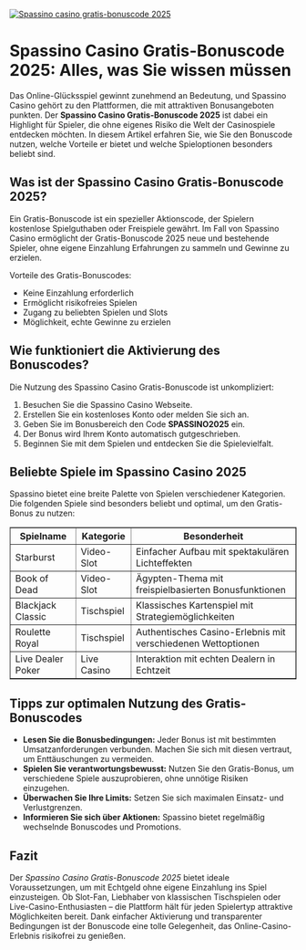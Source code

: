 [![Spassino casino gratis-bonuscode 2025](https://123-caf.pages.dev/gitsignup.png)](https://vrmoo.ru/Bt82HjjY)

<h1>Spassino Casino Gratis-Bonuscode 2025: Alles, was Sie wissen müssen</h1>  <p>Das Online-Glücksspiel gewinnt zunehmend an Bedeutung, und Spassino Casino gehört zu den Plattformen, die mit attraktiven Bonusangeboten punkten. Der <strong>Spassino Casino Gratis-Bonuscode 2025</strong> ist dabei ein Highlight für Spieler, die ohne eigenes Risiko die Welt der Casinospiele entdecken möchten. In diesem Artikel erfahren Sie, wie Sie den Bonuscode nutzen, welche Vorteile er bietet und welche Spieloptionen besonders beliebt sind.</p>  <h2>Was ist der Spassino Casino Gratis-Bonuscode 2025?</h2>  <p>Ein Gratis-Bonuscode ist ein spezieller Aktionscode, der Spielern kostenlose Spielguthaben oder Freispiele gewährt. Im Fall von Spassino Casino ermöglicht der Gratis-Bonuscode 2025 neue und bestehende Spieler, ohne eigene Einzahlung Erfahrungen zu sammeln und Gewinne zu erzielen.</p>  <p>Vorteile des Gratis-Bonuscodes:</p> <ul>   <li>Keine Einzahlung erforderlich</li>   <li>Ermöglicht risikofreies Spielen</li>   <li>Zugang zu beliebten Spielen und Slots</li>   <li>Möglichkeit, echte Gewinne zu erzielen</li> </ul>  <h2>Wie funktioniert die Aktivierung des Bonuscodes?</h2>  <p>Die Nutzung des Spassino Casino Gratis-Bonuscode ist unkompliziert:</p> <ol>   <li>Besuchen Sie die Spassino Casino Webseite.</li>   <li>Erstellen Sie ein kostenloses Konto oder melden Sie sich an.</li>   <li>Geben Sie im Bonusbereich den Code <strong>SPASSINO2025</strong> ein.</li>   <li>Der Bonus wird Ihrem Konto automatisch gutgeschrieben.</li>   <li>Beginnen Sie mit dem Spielen und entdecken Sie die Spielevielfalt.</li> </ol>  <h2>Beliebte Spiele im Spassino Casino 2025</h2>  <p>Spassino bietet eine breite Palette von Spielen verschiedener Kategorien. Die folgenden Spiele sind besonders beliebt und optimal, um den Gratis-Bonus zu nutzen:</p>  <table border="1" cellpadding="8" cellspacing="0">   <thead>     <tr>       <th>Spielname</th>       <th>Kategorie</th>       <th>Besonderheit</th>     </tr>   </thead>   <tbody>     <tr>       <td>Starburst</td>       <td>Video-Slot</td>       <td>Einfacher Aufbau mit spektakulären Lichteffekten</td>     </tr>     <tr>       <td>Book of Dead</td>       <td>Video-Slot</td>       <td>Ägypten-Thema mit freispielbasierten Bonusfunktionen</td>     </tr>     <tr>       <td>Blackjack Classic</td>       <td>Tischspiel</td>       <td>Klassisches Kartenspiel mit Strategiemöglichkeiten</td>     </tr>     <tr>       <td>Roulette Royal</td>       <td>Tischspiel</td>       <td>Authentisches Casino-Erlebnis mit verschiedenen Wettoptionen</td>     </tr>     <tr>       <td>Live Dealer Poker</td>       <td>Live Casino</td>       <td>Interaktion mit echten Dealern in Echtzeit</td>     </tr>   </tbody> </table>  <h2>Tipps zur optimalen Nutzung des Gratis-Bonuscodes</h2>  <ul>   <li><strong>Lesen Sie die Bonusbedingungen:</strong> Jeder Bonus ist mit bestimmten Umsatzanforderungen verbunden. Machen Sie sich mit diesen vertraut, um Enttäuschungen zu vermeiden.</li>   <li><strong>Spielen Sie verantwortungsbewusst:</strong> Nutzen Sie den Gratis-Bonus, um verschiedene Spiele auszuprobieren, ohne unnötige Risiken einzugehen.</li>   <li><strong>Überwachen Sie Ihre Limits:</strong> Setzen Sie sich maximalen Einsatz- und Verlustgrenzen.</li>   <li><strong>Informieren Sie sich über Aktionen:</strong> Spassino bietet regelmäßig wechselnde Bonuscodes und Promotions.</li> </ul>  <h2>Fazit</h2>  <p>Der <em>Spassino Casino Gratis-Bonuscode 2025</em> bietet ideale Voraussetzungen, um mit Echtgeld ohne eigene Einzahlung ins Spiel einzusteigen. Ob Slot-Fan, Liebhaber von klassischen Tischspielen oder Live-Casino-Enthusiasten – die Plattform hält für jeden Spielertyp attraktive Möglichkeiten bereit. Dank einfacher Aktivierung und transparenter Bedingungen ist der Bonuscode eine tolle Gelegenheit, das Online-Casino-Erlebnis risikofrei zu genießen.</p>